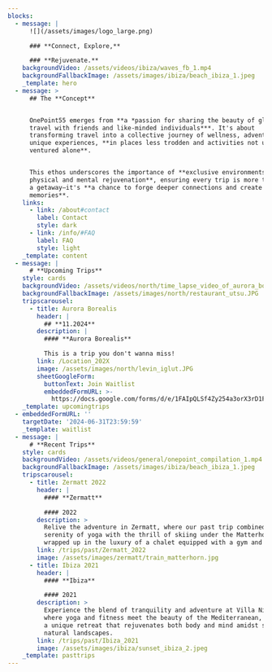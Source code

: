 ```yaml
---
blocks:
  - message: |
      ![](/assets/images/logo_large.png)

      ### **Connect, Explore,**

      ### **Rejuvenate.**
    backgroundVideo: /assets/videos/ibiza/waves_fb_1.mp4
    backgroundFallbackImage: /assets/images/ibiza/beach_ibiza_1.jpeg
    _template: hero
  - message: >
      ## The **Concept**


      OnePoint55 emerges from **a *passion for sharing the beauty of global
      travel with friends and like-minded individuals***. It's about
      transforming travel into a collective journey of wellness, adventure, and
      unique experiences, **in places less trodden and activities not usually
      ventured alone**.


      This ethos underscores the importance of **exclusive environments for
      physical and mental rejuvenation**, ensuring every trip is more than just
      a getaway—it's **a chance to forge deeper connections and create lasting
      memories**.
    links:
      - link: /about#contact
        label: Contact
        style: dark
      - link: /info/#FAQ
        label: FAQ
        style: light
    _template: content
  - message: |
      # **Upcoming Trips**
    style: cards
    backgroundVideo: /assets/videos/north/time_lapse_video_of_aurora_borealis.mp4
    backgroundFallbackImage: /assets/images/north/restaurant_utsu.JPG
    tripscarousel:
      - title: Aurora Borealis
        header: |
          ## **11.2024**
        description: |
          #### **Aurora Borealis**

          This is a trip you don't wanna miss!
        link: /Location_202X
        image: /assets/images/north/levin_iglut.JPG
        sheetGoogleForm:
          buttonText: Join Waitlist
          embeddedFormURL: >-
            https://docs.google.com/forms/d/e/1FAIpQLSf4Zy254a3orX3rD1FN_Auz69neDjVlB-ieAgagtmeuc9W5YA/viewform?embedded=true
    _template: upcomingtrips
  - embeddedFormURL: ''
    targetDate: '2024-06-31T23:59:59'
    _template: waitlist
  - message: |
      # **Recent Trips**
    style: cards
    backgroundVideo: /assets/videos/general/onepoint_compilation_1.mp4
    backgroundFallbackImage: /assets/images/ibiza/beach_ibiza_1.jpeg
    tripscarousel:
      - title: Zermatt 2022
        header: |
          #### **Zermatt**

          #### 2022
        description: >
          Relive the adventure in Zermatt, where our past trip combined the
          serenity of yoga with the thrill of skiing under the Matterhorn, all
          wrapped up in the luxury of a chalet equipped with a gym and SPA.
        link: /trips/past/Zermatt_2022
        image: /assets/images/zermatt/train_matterhorn.jpg
      - title: Ibiza 2021
        header: |
          #### **Ibiza**

          #### 2021
        description: >
          Experience the blend of tranquility and adventure at Villa Nirvana,
          where yoga and fitness meet the beauty of the Mediterranean, offering
          a unique retreat that rejuvenates both body and mind amidst stunning
          natural landscapes.
        link: /trips/past/Ibiza_2021
        image: /assets/images/ibiza/sunset_ibiza_2.jpeg
    _template: pasttrips
---
```


